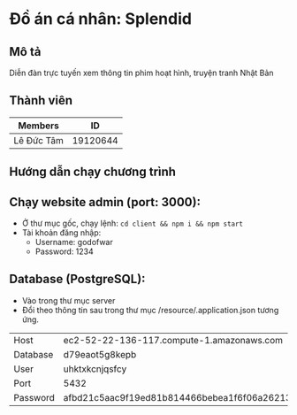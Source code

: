 # Đồ án cá nhân: Splendid

## Mô tả
Diễn đàn trực tuyến xem thông tin phim hoạt hình, truyện tranh Nhật Bản


## Thành viên

| Members          | ID       |
| ---------------- | -------- |
| Lê Đức Tâm       | 19120644 |


## Hướng dẫn chạy chương trình

## Chạy website admin (port: 3000):

-   Ở thư mục gốc, chạy lệnh:
    `cd client && npm i && npm start`
-   Tài khoản đăng nhập:
    -   Username: godofwar
    -   Password: 1234

## Database (PostgreSQL):
-   Vào trong thư mục server
-   Đổi theo thông tin sau trong thư mục /resource/.application.json tương ứng.

|          |                                                                                                                                                          |
| -------- | -------------------------------------------------------------------------------------------------------------------------------------------------------- |
| Host     | ec2-52-22-136-117.compute-1.amazonaws.com                                                                                                                |
| Database | d79eaot5g8kepb                                                                                                                                           | 
| User     | uhktxkcnjqsfcy                                                                                                                                           |
| Port     | 5432                                                                                                                                                     | 
| Password | afbd21c5aac9f19ed81b814466bebea1f6f06a26213a85397156d231439e4a18


